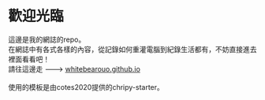# 歡迎光臨
這邊是我的網誌的repo。<br>
在網誌中有各式各樣的內容，從記錄如何重灌電腦到紀錄生活都有，不妨直接進去裡面看看吧！<br>
請往這邊走 ---> [whitebearouo.github.io](whitebearouo.github.io)<br>
<br>
使用的模板是由cotes2020提供的chripy-starter。